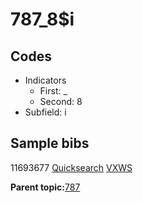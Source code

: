 # 787\_8$i

## Codes

-   Indicators
    -   First: \_
    -   Second: 8
-   Subfield: i

## Sample bibs

11693677 [Quicksearch](https://search.library.yale.edu/catalog/11693677) [VXWS](http://prodorbis.library.yale.edu:7014/vxws/GetHoldingsService?bibId=11693677)

**Parent topic:**[787](../../tags/787/787.md)

